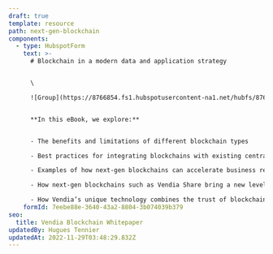 ```yaml
---
draft: true
template: resource
path: next-gen-blockchain
components:
  - type: HubspotForm
    text: >-
      # Blockchain in a modern data and application strategy


      \

      ![Group](https://8766854.fs1.hubspotusercontent-na1.net/hubfs/8766854/Group.png)


      **In this eBook, we explore:** 


      - The benefits and limitations of different blockchain types

      - Best practices for integrating blockchains with existing centralized IT architectures

      - Examples of how next-gen blockchains can accelerate business results and lower delivery risks for data-centric projects

      - How next-gen blockchains such as Vendia Share bring a new level of trust and real-time data sharing to enterprises and their ecosystems

      - How Vendia’s unique technology combines the trust of blockchain with the scale of the cloud, offering the fastest time to market for secure, operational data sharing
    formId: 7eebe88e-3640-43a2-8804-3b074039b379
seo:
  title: Vendia Blockchain Whitepaper
updatedBy: Hugues Tennier
updatedAt: 2022-11-29T03:48:29.832Z
---
```

